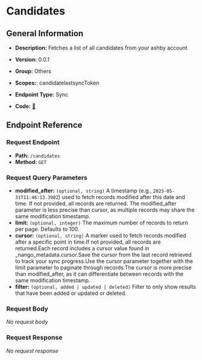 # Candidates

## General Information

- **Description:** Fetches a list of all candidates from your ashby account

- **Version:** 0.0.1
- **Group:** Others
- **Scopes:**: candidatelastsyncToken
- **Endpoint Type:** Sync
- **Code:** [🔗](https://github.com/NangoHQ/integration-templates/tree/main/integrations/ashby/syncs/candidates.ts)

## Endpoint Reference

### Request Endpoint

- **Path:** `/candidates`
- **Method:** `GET`

### Request Query Parameters

- **modified_after:** `(optional, string)` A timestamp (e.g., `2023-05-31T11:46:13.390Z`) used to fetch records modified after this date and time. If not provided, all records are returned. The modified_after parameter is less precise than cursor, as multiple records may share the same modification timestamp.
- **limit:** `(optional, integer)` The maximum number of records to return per page. Defaults to 100.
- **cursor:** `(optional, string)` A marker used to fetch records modified after a specific point in time.If not provided, all records are returned.Each record includes a cursor value found in _nango_metadata.cursor.Save the cursor from the last record retrieved to track your sync progress.Use the cursor parameter together with the limit parameter to paginate through records.The cursor is more precise than modified_after, as it can differentiate between records with the same modification timestamp.
- **filter:** `(optional, added | updated | deleted)` Filter to only show results that have been added or updated or deleted.

### Request Body

_No request body_

### Request Response

_No request response_
